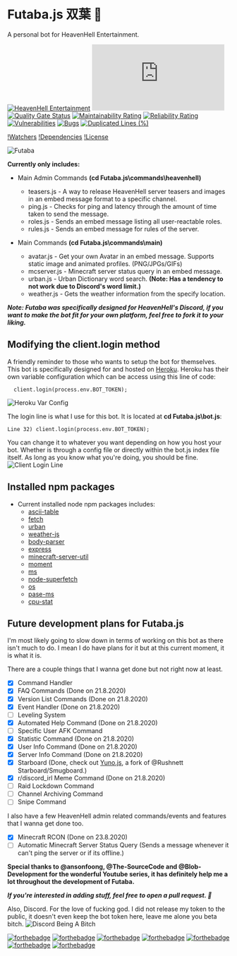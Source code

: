 # Futaba.js 双葉 🍁
A personal bot for HeavenHell Entertainment.

[![HeavenHell Entertainment](https://discord.com/api/guilds/707269837646200842/widget.png?style=shield)](https://discord.com/invite/ySsX7yF)
[![Run on Repl.it](https://repl.it/badge/github/HeavenCrafter/Futaba.js)](https://repl.it/github/HeavenCrafter/Futaba.js)
[![Quality Gate Status](https://sonarcloud.io/api/project_badges/measure?project=HeavenCrafter_Futaba.js&metric=alert_status)](https://sonarcloud.io/dashboard?id=HeavenCrafter_Futaba.js)
[![Maintainability Rating](https://sonarcloud.io/api/project_badges/measure?project=HeavenCrafter_Futaba.js&metric=sqale_rating)](https://sonarcloud.io/dashboard?id=HeavenCrafter_Futaba.js)
[![Reliability Rating](https://sonarcloud.io/api/project_badges/measure?project=HeavenCrafter_Futaba.js&metric=reliability_rating)](https://sonarcloud.io/dashboard?id=HeavenCrafter_Futaba.js)
[![Vulnerabilities](https://sonarcloud.io/api/project_badges/measure?project=HeavenCrafter_Futaba.js&metric=vulnerabilities)](https://sonarcloud.io/dashboard?id=HeavenCrafter_Futaba.js)
[![Bugs](https://sonarcloud.io/api/project_badges/measure?project=HeavenCrafter_Futaba.js&metric=bugs)](https://sonarcloud.io/dashboard?id=HeavenCrafter_Futaba.js)
[![Duplicated Lines (%)](https://sonarcloud.io/api/project_badges/measure?project=HeavenCrafter_Futaba.js&metric=duplicated_lines_density)](https://sonarcloud.io/dashboard?id=HeavenCrafter_Futaba.js)

[!Watchers](https://badgen.net/github/watchers/HeavenCrafter/Futaba.js)
[!Dependencies](https://badgen.net/david/dep/HeavenCrafter/Futaba.js)
[!License](https://badgen.net/github/license/HeavenCrafter/Futaba.js)

![Futaba](https://cdn.discordapp.com/attachments/718085539173105687/740554375998734336/anime-rascal-does-not-dream-of-bunny-girl-senpai-rio-futaba-hd-wallpaper-preview.jpg)



**Currently only includes:**
* Main Admin Commands **(cd Futaba.js\commands\heavenhell)**
  * teasers.js - A way to release HeavenHell server teasers and images in an embed message format to a specific channel.
  * ping.js - Checks for ping and latency through the amount of time taken to send the message.
  * roles.js - Sends an embed message listing all user-reactable roles.
  * rules.js - Sends an embed message for rules of the server.

* Main Commands **(cd Futaba.js\commands\main)**
  * avatar.js - Get your own Avatar in an embed message. Supports static image and animated profiles. (PNG/JPGs/GIFs)
  * mcserver.js - Minecraft server status query in an embed message.
  * urban.js - Urban Dictionary word search. **(Note: Has a tendency to not work due to Discord's word limit.)**
  * weather.js - Gets the weather information from the specify location.


***Note: Futaba was specifically designed for HeavenHell's Discord, if you want to make the bot fit for your own platform, feel free to fork it to your liking.***

## Modifying the client.login method
A friendly reminder to those who wants to setup the bot for themselves. This bot is specifically designed for and hosted on [Heroku](https://dashboard.heroku.com/). Heroku has their own variable configuration which can be access using this line of code:
```
  client.login(process.env.BOT_TOKEN);
```
![Heroku Var Config](https://cdn.discordapp.com/attachments/718085539173105687/740417976737464431/download.png)

The login line is what I use for this bot. It is located at **cd Futaba.js\bot.js**:
```
Line 32) client.login(process.env.BOT_TOKEN);
```
You can change it to whatever you want depending on how you host your bot. Whether is through a config file or directly within the bot.js index file itself. As long as you know what you're doing, you should be fine.
![Client Login Line](https://cdn.discordapp.com/attachments/718085539173105687/740418945227686018/unknown.png)

## Installed npm packages
* Current installed node npm packages includes:
  * [ascii-table](https://www.npmjs.com/package/ascii-table)
  * [fetch](https://www.npmjs.com/package/fetch)
  * [urban](https://www.npmjs.com/package/urban)
  * [weather-js](https://www.npmjs.com/package/weather-js)
  * [body-parser](https://www.npmjs.com/package/body-parser)
  * [express](https://www.npmjs.com/package/express)
  * [minecraft-server-util](https://www.npmjs.com/package/minecraft-server-util)
  * [moment](https://www.npmjs.com/package/moment)
  * [ms](https://www.npmjs.com/package/ms)
  * [node-superfetch](https://www.npmjs.com/package/node-superfetch)
  * [os](https://www.npmjs.com/package/os)
  * [pase-ms](https://www.npmjs.com/package/parse-ms)
  * [cpu-stat](https://www.npmjs.com/package/cpu-stat)

## Future development plans for Futaba.js
I'm most likely going to slow down in terms of working on this bot as there isn't much to do. I mean I do have plans for it but at this current moment, it is what it is.

There are a couple things that I wanna get done but not right now at least.
- [x] Command Handler
- [x] FAQ Commands (Done on 21.8.2020)
- [x] Version List Commands (Done on 21.8.2020)
- [x] Event Handler (Done on 21.8.2020)
- [ ] Leveling System
- [x] Automated Help Command (Done on 21.8.2020)
- [ ] Specific User AFK Command
- [x] Statistic Command (Done on 21.8.2020)
- [x] User Info Command (Done on 21.8.2020)
- [x] Server Info Command (Done on 21.8.2020)
- [x] Starboard (Done, check out [Yuno.js](https://github.com/HeavenCrafter/Yuno.js), a fork of @Rushnett Starboard/Smugboard.)
- [x] r/discord_irl Meme Command (Done on 21.8.2020)
- [ ] Raid Lockdown Command
- [ ] Channel Archiving Command
- [ ] Snipe Command

I also have a few HeavenHell admin related commands/events and features that I wanna get done too.
- [x] Minecraft RCON (Done on 23.8.2020)
- [ ] Automatic Minecraft Server Status Query (Sends a message whenever it can't ping the server or if its offline.)

**Special thanks to @ansonfoong, @The-SourceCode and @Blob-Development for the wonderful Youtube series, it has definitely help me a lot throughout the development of Futaba.**

***If you're interested in adding stuff, feel free to open a pull request. 🌺***

Also, Discord. For the love of fucking god. I did not release my token to the public, it doesn't even keep the bot token here, leave me alone you beta bitch.
![Discord Being A Bitch](https://cdn.discordapp.com/attachments/718085539173105687/740432465847517284/unknown.png)

[![forthebadge](https://forthebadge.com/images/badges/built-with-love.svg)](https://forthebadge.com)
[![forthebadge](https://forthebadge.com/images/badges/60-percent-of-the-time-works-every-time.svg)](https://forthebadge.com)
[![forthebadge](https://forthebadge.com/images/badges/made-with-javascript.svg)](https://forthebadge.com)
[![forthebadge](https://forthebadge.com/images/badges/uses-html.svg)](https://forthebadge.com)
[![forthebadge](https://forthebadge.com/images/badges/uses-js.svg)](https://forthebadge.com)
[![forthebadge](https://forthebadge.com/images/badges/validated-html5.svg)](https://forthebadge.com)
[![forthebadge](https://forthebadge.com/images/badges/no-ragrets.svg)](https://forthebadge.com)

